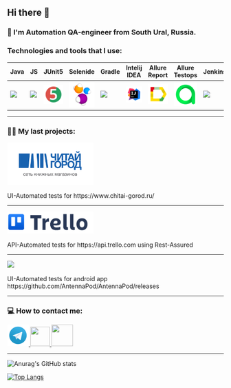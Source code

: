 ## Hi there 👋

### :robot: I'm Automation QA-engineer from South Ural, Russia.

### Technologies and tools that I use:

| Java | JS |JUnit5 | Selenide | Gradle | Intelij IDEA | Allure Report | Allure Testops | Jenkins | Selenoid | Rest-Assured | Appium |
|------|----|-------|----------|--------|--------------|---------------|----------------|---------|----------|--------------|--------|
|![](https://www.vectorlogo.zone/logos/java/java-icon.svg)|![](https://www.vectorlogo.zone/logos/javascript/javascript-icon.svg)|![](https://github.com/AlexanderDankov/Chitay-Gorod-Tests/blob/master/images/Junit5.svg)|![](https://github.com/AlexanderDankov/Chitay-Gorod-Tests/blob/master/images/Selenide.svg)|![](https://www.vectorlogo.zone/logos/gradle/gradle-icon.svg)|![](https://github.com/AlexanderDankov/Chitay-Gorod-Tests/blob/master/images/IDEA.svg)|![](https://github.com/AlexanderDankov/Chitay-Gorod-Tests/blob/master/images/AllureReport.svg)|![](https://github.com/AlexanderDankov/Chitay-Gorod-Tests/blob/master/images/AllureTestops.svg)|![](https://www.vectorlogo.zone/logos/jenkins/jenkins-icon.svg)|![](https://github.com/AlexanderDankov/Chitay-Gorod-Tests/blob/master/images/Selenoid.svg)|![Rest-assured](https://user-images.githubusercontent.com/49765744/205928273-945a97c7-b82a-468c-b7d2-52e021f456aa.png)|<img src="https://github.com/AlexanderDankov/AntennaPod-Tests/blob/master/img/appium-logo-png-transparent.png" width=70 height=60>|

 
**********

### :man_technologist: My last projects:
<a href="https://github.com/AlexanderDankov/Chitay-Gorod-Tests"> <img src="https://github.com/AlexanderDankov/Chitay-Gorod-Tests/blob/master/images/Logo.png" width=200 heigth=80> </a>
<p>UI-Automated tests for https://www.chitai-gorod.ru/</p>

**********

<a href="https://github.com/AlexanderDankov/Trello-Api-Tests.git"> <img src="https://github.com/AlexanderDankov/Trello-Api-Tests/blob/master/images/Trello-logo.png" width=200 heigth=80> </a>

<p>API-Automated tests for https://api.trello.com using Rest-Assured</p>

**********

<a href="https://github.com/AlexanderDankov/AntennaPod-Tests.git"> <img src="https://user-images.githubusercontent.com/49765744/208318444-955d232f-35a5-4aea-b6c7-644ea47d5ed6.png"> </a>

<p>UI-Automated tests for android app https://github.com/AntennaPod/AntennaPod/releases</p>

**********

### :computer: How to contact me:

<a href="https://t.me/alexdankov"> <img src="https://github.com/AlexanderDankov/Chitay-Gorod-Tests/blob/master/images/Telegram.svg" width=50 height=50> </a>
<a href="https://vk.com/id35856737"> <img src="https://upload.wikimedia.org/wikipedia/commons/thumb/4/4e/VK_Compact_Logo.svg/768px-VK_Compact_Logo.svg.png" width=45 height=45> </a>
<a href="mailto:alexanderdankov@gmail.com"> <img src="https://www.logo.wine/a/logo/Gmail/Gmail-Logo.wine.svg" width=50 height=50> </a>

**********

![Anurag's GitHub stats](https://github-readme-stats.vercel.app/api?username=AlexanderDankov&show_icons=true&theme=dark)

[![Top Langs](https://github-readme-stats.vercel.app/api/top-langs/?username=AlexanderDankov&layout=compact&theme=dark)](https://github.com/anuraghazra/github-readme-stats)







